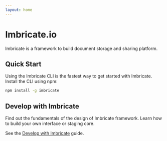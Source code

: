 ```yaml
---
layout: home
---
```


# Imbricate.io

Imbricate is a framework to build document storage and sharing platform.

## Quick Start

Using the Imbricate CLI is the fastest way to get started with Imbricate. Install the CLI using npm:

```bash
npm install -g imbricate
```

## Develop with Imbricate

Find out the fundamentals of the design of Imbricate framework. Learn how to build your own interface or staging core.

See the [Develop with Imbricate](/develop) guide.
